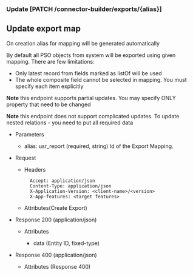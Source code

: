 ### Update [PATCH /connector-builder/exports/{alias}]

## Update export map
On creation alias for mapping will be generated automatically

By default all PSO objects from system will be exported using given mapping. There are few limitations:
 - Only latest record from fields marked as listOf will be used
 - The whole composite field cannot be selected in mapping. You must specify each item explicitly
 
**Note** this endpoint supports partial updates. You may specify ONLY property that need to be changed

**Note** this endpoint does not support complicated updates. To update nested relations - you need to put all required data
 
+ Parameters
    + alias: usr_report (required, string) 
        Id of the Export Mapping.

+ Request
    + Headers

            Accept: application/json
            Content-Type: application/json
            X-Application-Version: <client-name>/<version>
            X-App-features: <target features>
          
    + Attributes(Create Export)


+ Response 200 (application/json)

    + Attributes
        
        + data (Entity ID, fixed-type)
    
+ Response 400 (application/json)
              
    + Attributes (Response 400)

<!-- include(../error_responses.md) -->
